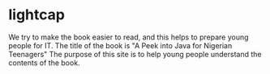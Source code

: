 # lightcap
We try to make the book easier to read, and this helps to prepare young people for IT.
The title of the book is "A Peek into Java for Nigerian Teenagers"
The purpose of this site is to help young people understand the contents of the book.
